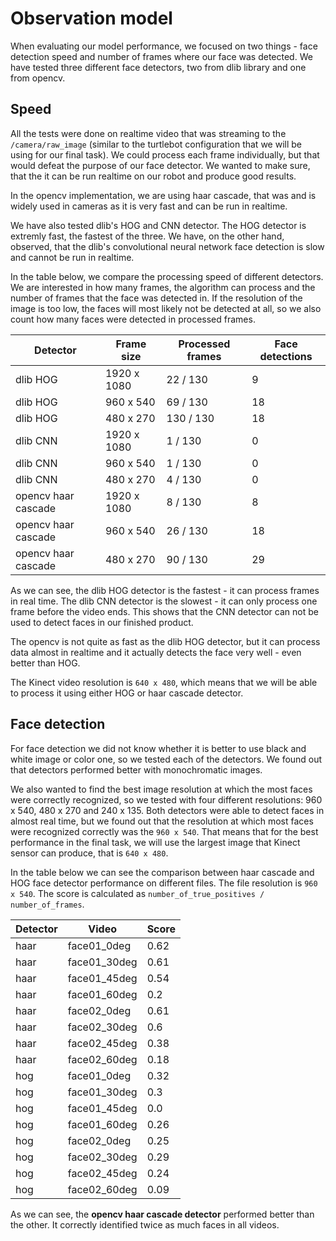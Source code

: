 # Observation model
When evaluating our model performance, we focused on two things - face detection speed and number of frames where our face was detected. We have tested three different face detectors, two from dlib library and one from opencv.

## Speed
All the tests were done on realtime video that was streaming to the `/camera/raw_image` (similar to the turtlebot configuration that we will be using for our final task). We could process each frame individually, but that would defeat the purpose of our face detector. We wanted to make sure, that the it can be run realtime on our robot and produce good results. 

In the opencv implementation, we are using haar cascade, that was and is widely used in cameras as it is very fast and can be run in realtime.

We have also tested dlib's HOG and CNN detector. The HOG detector is extremly fast, the fastest of the three. We have, on the other hand, observed, that the dlib's convolutional neural network face detection is slow and cannot be run in realtime.

In the table below, we compare the processing speed of different detectors. We are interested in how many frames, the algorithm can process and the number of frames that the face was detected in. If the resolution of the image is too low, the faces will most likely not be detected at all, so we also count how many faces were detected in processed frames.

| Detector | Frame size | Processed frames | Face detections |
| -------- | ---------- | ---------------- | --------------- |
| dlib HOG | 1920 x 1080 | 22 / 130 | 9 |
| dlib HOG | 960 x 540 | 69 / 130 | 18 |
| dlib HOG | 480 x 270 | 130 / 130 | 18 |
| dlib CNN | 1920 x 1080 | 1 / 130 | 0 |
| dlib CNN | 960 x 540 | 1 / 130 | 0 |
| dlib CNN | 480 x 270 | 4 / 130 | 0 |
| opencv haar cascade | 1920 x 1080 | 8 / 130 | 8 |
| opencv haar cascade | 960 x 540 | 26 / 130 | 18 |
| opencv haar cascade | 480 x 270 | 90 / 130 | 29 |

As we can see, the dlib HOG detector is the fastest - it can process frames in real time. The dlib CNN detector is the slowest - it can only process one frame before the video ends. This shows that the CNN detector can not be used to detect faces in our finished product.

The opencv is not quite as fast as the dlib HOG detector, but it can process data almost in realtime and it actually detects the face very well - even better than HOG.

The Kinect video resolution is `640 x 480`, which means that we will be able to process it using either HOG or haar cascade detector.

## Face detection
For face detection we did not know whether it is better to use black and white image or color one, so we tested each of the detectors. We found out that detectors performed better with monochromatic images.

We also wanted to find the best image resolution at which the most faces were correctly recognized, so we tested with four different resolutions: 960 x 540, 480 x 270 and 240 x 135. Both detectors were able to detect faces in almost real time, but we found out that the resolution at which most faces were recognized correctly was the `960 x 540`. That means that for the best performance in the final task, we will use the largest image that Kinect sensor can produce, that is `640 x 480`.

In the table below we can see the comparison between haar cascade and HOG face detector performance on different files. The file resolution is `960 x 540`. The score is calculated as `number_of_true_positives / number_of_frames`.

| Detector | Video | Score |
| --- | --- | --- |
| haar | face01_0deg | 0.62 |
| haar | face01_30deg | 0.61 |
| haar | face01_45deg | 0.54 |
| haar | face01_60deg | 0.2 |
| haar | face02_0deg | 0.61 |
| haar | face02_30deg | 0.6 |
| haar | face02_45deg | 0.38 |
| haar | face02_60deg | 0.18 |
| hog | face01_0deg | 0.32 |
| hog | face01_30deg | 0.3 |
| hog | face01_45deg | 0.0 |
| hog | face01_60deg | 0.26 |
| hog | face02_0deg | 0.25 |
| hog | face02_30deg | 0.29 |
| hog | face02_45deg | 0.24 |
| hog | face02_60deg | 0.09 |

As we can see, the **opencv haar cascade detector** performed better than the other. It correctly identified twice as much faces in all videos.